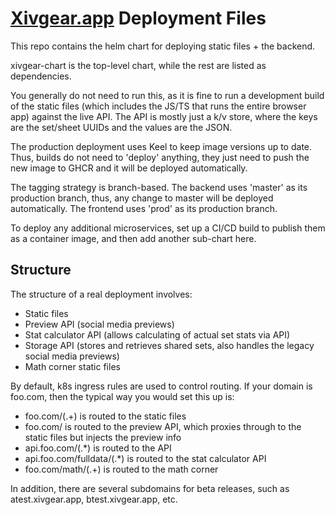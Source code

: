 # [Xivgear.app](https://xivgear.app/) Deployment Files

This repo contains the helm chart for deploying static files + the backend.

xivgear-chart is the top-level chart, while the rest are listed as dependencies.

You generally do not need to run this, as it is fine to run a development build of the static files
(which includes the JS/TS that runs the entire browser app) against the live API. The API is mostly
just a k/v store, where the keys are the set/sheet UUIDs and the values are the JSON.

The production deployment uses Keel to keep image versions up to date. Thus, builds do not need to
'deploy' anything, they just need to push the new image to GHCR and it will be deployed automatically.

The tagging strategy is branch-based. The backend uses 'master' as its production branch, thus,
any change to master will be deployed automatically. The frontend uses 'prod' as its production
branch.

To deploy any additional microservices, set up a CI/CD build to publish them as a container image,
and then add another sub-chart here.

## Structure

The structure of a real deployment involves:
- Static files
- Preview API (social media previews)
- Stat calculator API (allows calculating of actual set stats via API)
- Storage API (stores and retrieves shared sets, also handles the legacy social media previews)
- Math corner static files

By default, k8s ingress rules are used to control routing. If your domain is foo.com, then the typical way you would set this up is:
- foo.com/(.+) is routed to the static files
- foo.com/ is routed to the preview API, which proxies through to the static files but injects the preview info
- api.foo.com/(.*) is routed to the API
- api.foo.com/fulldata/(.*) is routed to the stat calculator API
- foo.com/math/(.+) is routed to the math corner

In addition, there are several subdomains for beta releases, such as atest.xivgear.app, btest.xivgear.app, etc.